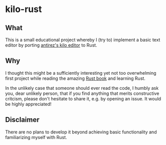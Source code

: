 # kilo-rust

## What
This is a small educational project whereby I (try to) implement a basic text editor by porting [antirez's kilo editor](https://github.com/antirez/kilo) to Rust.

## Why
I thought this might be a sufficiently interesting yet not too overwhelming first project while reading the amazing [Rust book](https://doc.rust-lang.org/stable/book/second-edition/) and learning Rust.

In the unlikely case that someone should ever read the code, I humbly ask you, dear unlikely person, that if you find anything that merits constructive critcism, please don't hesitate to share it, e.g. by opening an issue. It would be highly appreciated!

## Disclaimer
There are no plans to develop it beyond achieving basic functionality and familiarizing myself with Rust.
